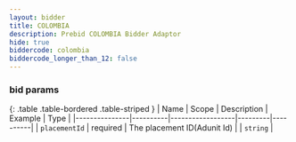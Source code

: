 ```yaml
---
layout: bidder
title: COLOMBIA
description: Prebid COLOMBIA Bidder Adaptor
hide: true
biddercode: colombia
biddercode_longer_than_12: false
---
```



### bid params

{: .table .table-bordered .table-striped }
| Name          | Scope    | Description      | Example | Type     |
|---------------|----------|------------------|---------|----------|
| `placementId` | required | The placement ID(Adunit Id) |         | `string` |
